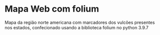 # Mapa Web com folium

Mapa da região norte americana com marcadores dos vulcões presentes nos estados, confecionado usando a biblioteca folium no python 3.9.7
